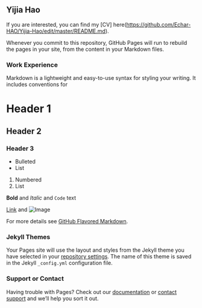 ## Yijia Hao

If you are interested, you can find my [CV] here(https://github.com/Echar-HAO/Yijia-Hao/edit/master/README.md).

Whenever you commit to this repository, GitHub Pages will run to rebuild the pages in your site, from the content in your Markdown files.

### Work Experience

Markdown is a lightweight and easy-to-use syntax for styling your writing. It includes conventions for


# Header 1
## Header 2
### Header 3

- Bulleted
- List

1. Numbered
2. List

**Bold** and _Italic_ and `Code` text

[Link](url) and ![Image](src)


For more details see [GitHub Flavored Markdown](https://guides.github.com/features/mastering-markdown/).

### Jekyll Themes

Your Pages site will use the layout and styles from the Jekyll theme you have selected in your [repository settings](https://github.com/Echar-HAO/Yijia-Hao/settings). The name of this theme is saved in the Jekyll `_config.yml` configuration file.

### Support or Contact

Having trouble with Pages? Check out our [documentation](https://help.github.com/categories/github-pages-basics/) or [contact support](https://github.com/contact) and we’ll help you sort it out.
